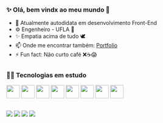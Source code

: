 ### ✨ Olá, bem vindx ao meu mundo 🌈


- 🌱 Atualmente autodidata em desenvolvimento Front-End
-  ⚙ Engenheiro - UFLA 🌽
- ✨ Empatia acima de tudo 🕊
- 📫 Onde me encontrar também: <a href="porffolio.com"> Portfolio </a>
- ⚡ Fun fact: Não curto café ❌☕😱
##

### 👨‍💻 Tecnologias em estudo
<div style="display: inline-block">
  <img style="height:35px; align: center;" src="https://cdn.jsdelivr.net/gh/devicons/devicon/icons/html5/html5-original.svg" />
  <img style="height:35px; align: center" src="https://cdn.jsdelivr.net/gh/devicons/devicon/icons/css3/css3-original.svg" />
  <img style="height:35px; align: center;" src="https://cdn.jsdelivr.net/gh/devicons/devicon/icons/javascript/javascript-original.svg" />
  <img style="height:35px; align: center;" src="https://cdn.jsdelivr.net/gh/devicons/devicon/icons/bootstrap/bootstrap-original.svg" />
  <img style="height:35px; align: center;" src="https://cdn.jsdelivr.net/gh/devicons/devicon/icons/react/react-original.svg" />
  <img style="height:35px; align: center;" src="https://cdn.jsdelivr.net/gh/devicons/devicon/icons/redux/redux-original.svg" />
  <img style="height:35px; align: center;" src="https://cdn.jsdelivr.net/gh/devicons/devicon/icons/sass/sass-original.svg" />
  <img style="height:35px; align: center;" src="https://cdn.jsdelivr.net/gh/devicons/devicon/icons/nodejs/nodejs-original.svg" />
</div>

## ##
<div style="display: inline-block">
  <img src="https://img.shields.io/badge/LinkedIn-0077B5?style=for-the-badge&logo=linkedin&logoColor=white"/>
  <img src="https://img.shields.io/badge/WhatsApp-25D366?style=for-the-badge&logo=whatsapp&logoColor=white"/>
  <img src="https://img.shields.io/badge/Gmail-D14836?style=for-the-badge&logo=gmail&logoColor=white"/>
  <img src="https://img.shields.io/badge/GitHub-100000?style=for-the-badge&logo=github&logoColor=white"/>
</div>
